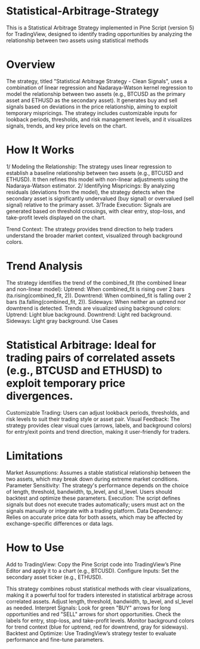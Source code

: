 # Statistical-Arbitrage-Strategy
This is a Statistical Arbitrage Strategy implemented in Pine Script (version 5) for TradingView, designed to identify trading opportunities by analyzing the relationship between two assets using statistical methods

# Overview 
The strategy, titled "Statistical Arbitrage Strategy - Clean Signals", uses a combination of linear regression and Nadaraya-Watson kernel regression to model the relationship between two assets (e.g., BTCUSD as the primary asset and ETHUSD as the secondary asset). It generates buy and sell signals based on deviations in the price relationship, aiming to exploit temporary mispricings. The strategy includes customizable inputs for lookback periods, thresholds, and risk management levels, and it visualizes signals, trends, and key price levels on the chart.

# How It Works
1/ Modeling the Relationship: The strategy uses linear regression to establish a baseline relationship between two assets (e.g., BTCUSD and ETHUSD). It then refines this model with non-linear adjustments using the Nadaraya-Watson estimator.
2/ Identifying Mispricings: By analyzing residuals (deviations from the model), the strategy detects when the secondary asset is significantly undervalued (buy signal) or overvalued (sell signal) relative to the primary asset.
3/Trade Execution: Signals are generated based on threshold crossings, with clear entry, stop-loss, and take-profit levels displayed on the chart.

Trend Context: The strategy provides trend direction to help traders understand the broader market context, visualized through background colors.

# Trend Analysis
The strategy identifies the trend of the combined_fit (the combined linear and non-linear model):
Uptrend: When combined_fit is rising over 2 bars (ta.rising(combined_fit, 2)).
Downtrend: When combined_fit is falling over 2 bars (ta.falling(combined_fit, 2)).
Sideways: When neither an uptrend nor downtrend is detected.
Trends are visualized using background colors:
Uptrend: Light blue background.
Downtrend: Light red background.
Sideways: Light gray background.
Use Cases

# Statistical Arbitrage: Ideal for trading pairs of correlated assets (e.g., BTCUSD and ETHUSD) to exploit temporary price divergences.
Customizable Trading: Users can adjust lookback periods, thresholds, and risk levels to suit their trading style or asset pair.
Visual Feedback: The strategy provides clear visual cues (arrows, labels, and background colors) for entry/exit points and trend direction, making it user-friendly for traders.

# Limitations
Market Assumptions: Assumes a stable statistical relationship between the two assets, which may break down during extreme market conditions.
Parameter Sensitivity: The strategy's performance depends on the choice of length, threshold, bandwidth, tp_level, and sl_level. Users should backtest and optimize these parameters.
Execution: The script defines signals but does not execute trades automatically; users must act on the signals manually or integrate with a trading platform.
Data Dependency: Relies on accurate price data for both assets, which may be affected by exchange-specific differences or data lags.
# How to Use
Add to TradingView: Copy the Pine Script code into TradingView’s Pine Editor and apply it to a chart (e.g., BTCUSD).
Configure Inputs:
Set the secondary asset ticker (e.g., ETHUSD).

This strategy combines robust statistical methods with clear visualizations, making it a powerful tool for traders interested in statistical arbitrage across correlated assets.
Adjust length, threshold, bandwidth, tp_level, and sl_level as needed.
Interpret Signals:
Look for green "BUY" arrows for long opportunities and red "SELL" arrows for short opportunities.
Check the labels for entry, stop-loss, and take-profit levels.
Monitor background colors for trend context (blue for uptrend, red for downtrend, gray for sideways).
Backtest and Optimize: Use TradingView’s strategy tester to evaluate performance and fine-tune parameters.
